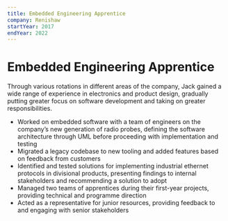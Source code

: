 ```yaml
---
title: Embedded Engineering Apprentice
company: Renishaw
startYear: 2017
endYear: 2022
---
```


# Embedded Engineering Apprentice

Through various rotations in different areas of the company, Jack gained a wide range of experience in electronics and product design, gradually putting greater focus on software development and taking on greater responsibilities.

- Worked on embedded software with a team of engineers on the company’s new generation of radio probes, defining the software architecture through UML before proceeding with implementation and testing
- Migrated a legacy codebase to new tooling and added features based on feedback from customers
- Identified and tested solutions for implementing industrial ethernet protocols in divisional products, presenting findings to internal stakeholders and recommending a solution to adopt
- Managed two teams of apprentices during their first-year projects, providing technical and programme direction
- Acted as a representative for junior resources, providing feedback to and engaging with senior stakeholders
